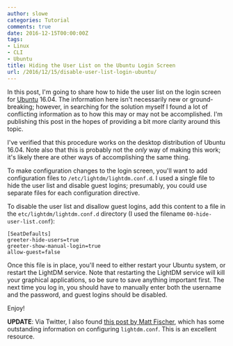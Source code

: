 ```yaml
---
author: slowe
categories: Tutorial
comments: true
date: 2016-12-15T00:00:00Z
tags:
- Linux
- CLI
- Ubuntu
title: Hiding the User List on the Ubuntu Login Screen
url: /2016/12/15/disable-user-list-login-ubuntu/
---
```


In this post, I'm going to share how to hide the user list on the login screen for [Ubuntu][link-1] 16.04. The information here isn't necessarily new or ground-breaking; however, in searching for the solution myself I found a lot of conflicting information as to how this may or may not be accomplished. I'm publishing this post in the hopes of providing a bit more clarity around this topic.

I've verified that this procedure works on the desktop distribution of Ubuntu 16.04. Note also that this is probably not the _only_ way of making this work; it's likely there are other ways of accomplishing the same thing.

To make configuration changes to the login screen, you'll want to add configuration files to `/etc/lightdm/lightdm.conf.d`. I used a single file to hide the user list and disable guest logins; presumably, you could use separate files for each configuration directive.

To disable the user list and disallow guest logins, add this content to a file in the `etc/lightdm/lightdm.conf.d` directory (I used the filename `00-hide-user-list.conf`):

``` text
[SeatDefaults]
greeter-hide-users=true
greeter-show-manual-login=true
allow-guest=false
```

Once this file is in place, you'll need to either restart your Ubuntu system, or restart the LightDM service. Note that restarting the LightDM service will kill your graphical applications, so be sure to save anything important first. The next time you log in, you should have to manually enter both the username and the password, and guest logins should be disabled.

Enjoy!

**UPDATE**: Via Twitter, I also found [this post by Matt Fischer][link-2], which has some outstanding information on configuring `lightdm.conf`. This is an excellent resource.

[link-1]: http://www.ubuntu.com/
[link-2]: http://www.mattfischer.com/blog/?p=343
